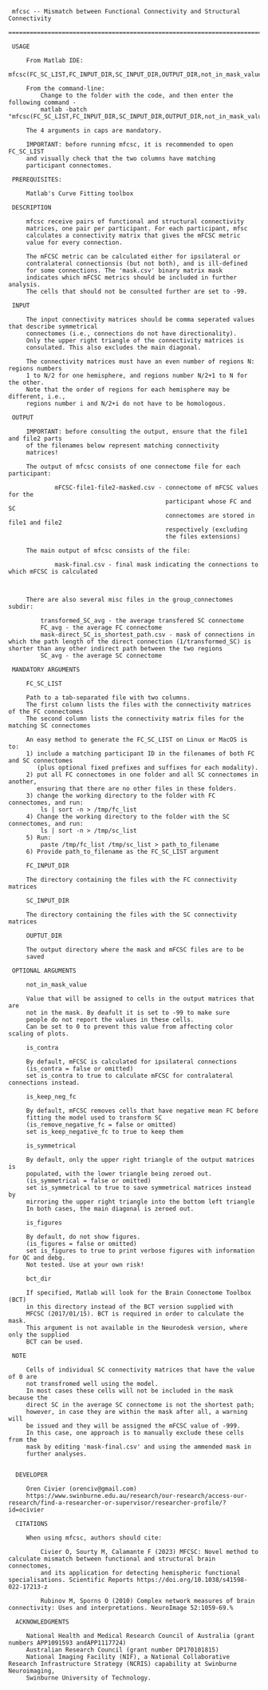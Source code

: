  

     mfcsc -- Mismatch between Functional Connectivity and Structural Connectivity  
     =============================================================================

     USAGE

         From Matlab IDE:
             mfcsc(FC_SC_LIST,FC_INPUT_DIR,SC_INPUT_DIR,OUTPUT_DIR,not_in_mask_value,is_contra,is_keep_neg_fc,is_symmetrical,is_figures,bct_dir)         

         From the command-line:
             Change to the folder with the code, and then enter the following command -
             matlab -batch "mfcsc(FC_SC_LIST,FC_INPUT_DIR,SC_INPUT_DIR,OUTPUT_DIR,not_in_mask_value,is_contra,is_keep_neg_fc,is_symmetrical,is_figures,bct_dor)"

         The 4 arguments in caps are mandatory. 

         IMPORTANT: before running mfcsc, it is recommended to open FC_SC_LIST 
         and visually check that the two columns have matching
         participant connectomes.

     PREREQUISITES:

         Matlab's Curve Fitting toolbox

     DESCRIPTION

         mfcsc receive pairs of functional and structural connectivity
         matrices, one pair per participant. For each participant, mfsc
         calculates a connectivity matrix that gives the mFCSC metric
         value for every connection. 

         The mFCSC metric can be calculated either for ipsilateral or 
         contralateral connectionsis (but not both), and is ill-defined 
         for some connections. The 'mask.csv' binary matrix mask
         indicates which mFCSC metrics should be included in further analysis. 
         The cells that should not be consulted further are set to -99.

     INPUT

         The input connectivity matrices should be comma seperated values that describe symmetrical 
         connectomes (i.e., connections do not have directionality). 
         Only the upper right triangle of the connectivity matrices is
         consulated. This also excludes the main diagonal.

         The connectivity matrices must have an even number of regions N: regions numbers 
         1 to N/2 for one hemisphere, and regions number N/2+1 to N for the other.
         Note that the order of regions for each hemisphere may be different, i.e., 
         regions number i and N/2+i do not have to be homologous.

     OUTPUT

         IMPORTANT: before consulting the output, ensure that the file1 and file2 parts 
         of the filenames below represent matching connectivity
         matrices!
         
         The output of mfcsc consists of one connectome file for each participant:

                 mFCSC-file1-file2-masked.csv - connectome of mFCSC values for the
                                                participant whose FC and SC
                                                connectomes are stored in file1 and file2
                                                respectively (excluding
                                                the files extensions)

         The main output of mfcsc consists of the file:

                 mask-final.csv - final mask indicating the connections to which mFCSC is calculated



         There are also several misc files in the group_connectomes subdir:

             transformed_SC_avg - the average transfered SC connectome
             FC_avg - the average FC connectome
             mask-direct_SC_is_shortest_path.csv - mask of connections in which the path length of the direct connection (1/transformed_SC) is shorter than any other indirect path between the two regions
             SC_avg - the average SC connectome

     MANDATORY ARGUMENTS

         FC_SC_LIST

         Path to a tab-separated file with two columns.
         The first column lists the files with the connectivity matrices of the FC connectomes
         The second column lists the connectivity matrix files for the matching SC connectomes

         An easy method to generate the FC_SC_LIST on Linux or MacOS is to:
         1) include a matching participant ID in the filenames of both FC and SC connectomes 
            (plus optional fixed prefixes and suffixes for each modality).
         2) put all FC connectomes in one folder and all SC connectomes in another,
            ensuring that there are no other files in these folders.
         3) change the working directory to the folder with FC connectomes, and run:
             ls | sort -n > /tmp/fc_list
         4) Change the working directory to the folder with the SC connectomes, and run:
             ls | sort -n > /tmp/sc_list
         5) Run:
             paste /tmp/fc_list /tmp/sc_list > path_to_filename
         6) Provide path_to_filename as the FC_SC_LIST argument

         FC_INPUT_DIR

         The directory containing the files with the FC connectivity matrices

         SC_INPUT_DIR

         The directory containing the files with the SC connectivity matrices

         OUPTUT_DIR

         The output directory where the mask and mFCSC files are to be
         saved

     OPTIONAL ARGUMENTS

         not_in_mask_value

         Value that will be assigned to cells in the output matrices that are
         not in the mask. By deafult it is set to -99 to make sure
         people do not report the values in these cells.
         Can be set to 0 to prevent this value from affecting color scaling of plots.    

         is_contra
         
         By default, mFCSC is calculated for ipsilateral connections
         (is_contra = false or omitted)
         set is_contra to true to calculate mFCSC for contralateral connections instead.

         is_keep_neg_fc

         By default, mFCSC removes cells that have negative mean FC before 
         fitting the model used to transform SC
         (is_remove_negative_fc = false or omitted)
         set is_keep_negative_fc to true to keep them

         is_symmetrical

         By default, only the upper right triangle of the output matrices is
         populated, with the lower triangle being zeroed out.
         (is_symmetrical = false or omitted)
         set is_symmetrical to true to save symmetrical matrices instead by
         mirroring the upper right triangle into the bottom left triangle
         In both cases, the main diagonal is zeroed out.

         is_figures

         By default, do not show figures.
         (is_figures = false or omitted)
         set is_figures to true to print verbose figures with information for QC and debg.
         Not tested. Use at your own risk!

         bct_dir

         If specified, Matlab will look for the Brain Connectome Toolbox (BCT)
         in this directory instead of the BCT version supplied with
         MFCSC (2017/01/15). BCT is required in order to calculate the mask.
         This argument is not available in the Neurodesk version, where only the supplied
         BCT can be used.

     NOTE
         
         Cells of individual SC connectivity matrices that have the value of 0 are
         not transfromed well using the model.
         In most cases these cells will not be included in the mask because the
         direct SC in the average SC connectome is not the shortest path;
         however, in case they are within the mask after all, a warning will
         be issued and they will be assigned the mFCSC value of -999.
         In this case, one approach is to manually exclude these cells from the
         mask by editing 'mask-final.csv' and using the ammended mask in
         further analyses.


      DEVELOPER

         Oren Civier (orenciv@gmail.com)
         https://www.swinburne.edu.au/research/our-research/access-our-research/find-a-researcher-or-supervisor/researcher-profile/?id=ocivier

      CITATIONS

         When using mfcsc, authors should cite:

             Civier O, Sourty M, Calamante F (2023) MFCSC: Novel method to calculate mismatch between functional and structural brain connectomes, 
             and its application for detecting hemispheric functional specialisations. Scientific Reports https://doi.org/10.1038/s41598-022-17213-z

             Rubinov M, Sporns O (2010) Complex network measures of brain connectivity: Uses and interpretations. NeuroImage 52:1059-69.%

      ACKNOWLEDGMENTS

         National Health and Medical Research Council of Australia (grant numbers APP1091593 andAPP1117724)
         Australian Research Council (grant number DP170101815)
         National Imaging Facility (NIF), a National Collaborative Research Infrastructure Strategy (NCRIS) capability at Swinburne Neuroimaging, 
         Swinburne University of Technology.

